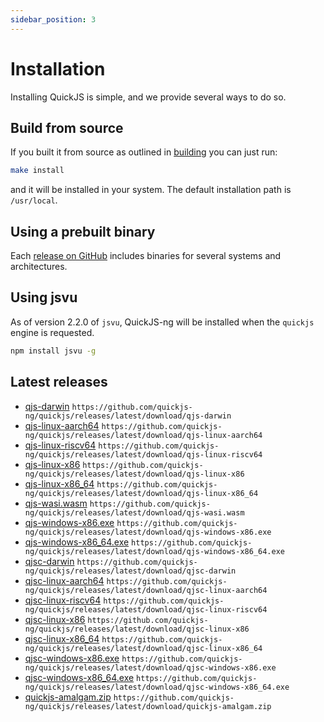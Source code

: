 ```yaml
---
sidebar_position: 3
---
```


# Installation

Installing QuickJS is simple, and we provide several ways to do so.


## Build from source

If you built it from source as outlined in [building](./building) you can just run:

```bash
make install
```

and it will be installed in your system. The default installation path is `/usr/local`.


## Using a prebuilt binary

Each [release on GitHub] includes binaries for several systems and architectures.


## Using jsvu

As of version 2.2.0 of `jsvu`, QuickJS-ng will be installed when the `quickjs` engine is requested.

```bash
npm install jsvu -g
```

[release on GitHub]: https://github.com/quickjs-ng/quickjs/releases

## Latest releases

- [qjs-darwin](https://github.com/quickjs-ng/quickjs/releases/latest/download/qjs-darwin) `https://github.com/quickjs-ng/quickjs/releases/latest/download/qjs-darwin`
- [qjs-linux-aarch64](https://github.com/quickjs-ng/quickjs/releases/latest/download/qjs-linux-aarch64) `https://github.com/quickjs-ng/quickjs/releases/latest/download/qjs-linux-aarch64`
- [qjs-linux-riscv64](https://github.com/quickjs-ng/quickjs/releases/latest/download/qjs-linux-riscv64) `https://github.com/quickjs-ng/quickjs/releases/latest/download/qjs-linux-riscv64`
- [qjs-linux-x86](https://github.com/quickjs-ng/quickjs/releases/latest/download/qjs-linux-x86) `https://github.com/quickjs-ng/quickjs/releases/latest/download/qjs-linux-x86`
- [qjs-linux-x86_64](https://github.com/quickjs-ng/quickjs/releases/latest/download/qjs-linux-x86_64) `https://github.com/quickjs-ng/quickjs/releases/latest/download/qjs-linux-x86_64`
- [qjs-wasi.wasm](https://github.com/quickjs-ng/quickjs/releases/latest/download/qjs-wasi.wasm) `https://github.com/quickjs-ng/quickjs/releases/latest/download/qjs-wasi.wasm`
- [qjs-windows-x86.exe](https://github.com/quickjs-ng/quickjs/releases/latest/download/qjs-windows-x86.exe) `https://github.com/quickjs-ng/quickjs/releases/latest/download/qjs-windows-x86.exe`
- [qjs-windows-x86_64.exe](https://github.com/quickjs-ng/quickjs/releases/latest/download/qjs-windows-x86_64.exe) `https://github.com/quickjs-ng/quickjs/releases/latest/download/qjs-windows-x86_64.exe`
- [qjsc-darwin](https://github.com/quickjs-ng/quickjs/releases/latest/download/qjsc-darwin) `https://github.com/quickjs-ng/quickjs/releases/latest/download/qjsc-darwin`
- [qjsc-linux-aarch64](https://github.com/quickjs-ng/quickjs/releases/latest/download/qjsc-linux-aarch64) `https://github.com/quickjs-ng/quickjs/releases/latest/download/qjsc-linux-aarch64`
- [qjsc-linux-riscv64](https://github.com/quickjs-ng/quickjs/releases/latest/download/qjsc-linux-riscv64) `https://github.com/quickjs-ng/quickjs/releases/latest/download/qjsc-linux-riscv64`
- [qjsc-linux-x86](https://github.com/quickjs-ng/quickjs/releases/latest/download/qjsc-linux-x86) `https://github.com/quickjs-ng/quickjs/releases/latest/download/qjsc-linux-x86`
- [qjsc-linux-x86_64](https://github.com/quickjs-ng/quickjs/releases/latest/download/qjsc-linux-x86_64) `https://github.com/quickjs-ng/quickjs/releases/latest/download/qjsc-linux-x86_64`
- [qjsc-windows-x86.exe](https://github.com/quickjs-ng/quickjs/releases/latest/download/qjsc-windows-x86.exe) `https://github.com/quickjs-ng/quickjs/releases/latest/download/qjsc-windows-x86.exe`
- [qjsc-windows-x86_64.exe](https://github.com/quickjs-ng/quickjs/releases/latest/download/qjsc-windows-x86_64.exe) `https://github.com/quickjs-ng/quickjs/releases/latest/download/qjsc-windows-x86_64.exe`
- [quickjs-amalgam.zip](https://github.com/quickjs-ng/quickjs/releases/latest/download/quickjs-amalgam.zip) `https://github.com/quickjs-ng/quickjs/releases/latest/download/quickjs-amalgam.zip`
